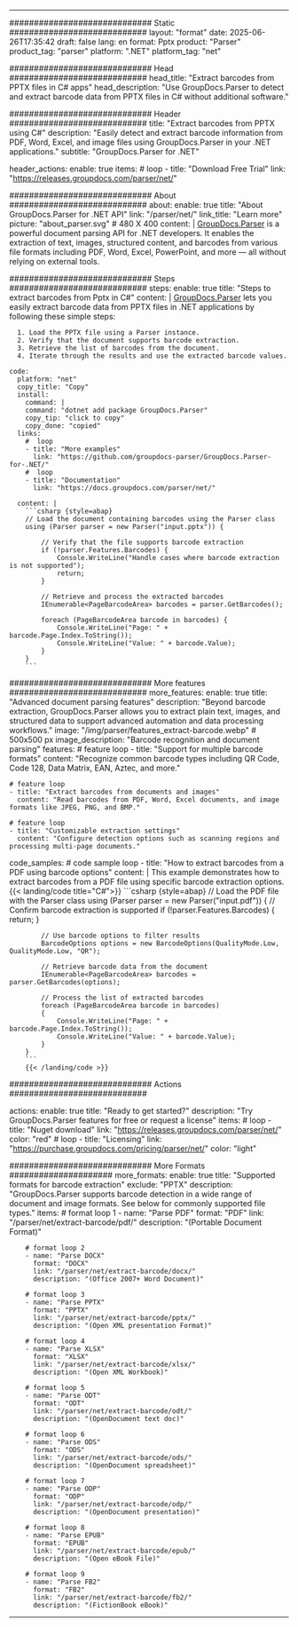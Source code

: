 


---
############################# Static ############################
layout: "format"
date:  2025-06-26T17:35:42
draft: false
lang: en
format: Pptx
product: "Parser"
product_tag: "parser"
platform: ".NET"
platform_tag: "net"

############################# Head ############################
head_title: "Extract barcodes from PPTX files in C# apps"
head_description: "Use GroupDocs.Parser to detect and extract barcode data from PPTX files in C# without additional software."

############################# Header ############################
title: "Extract barcodes from PPTX using C#" 
description: "Easily detect and extract barcode information from PDF, Word, Excel, and image files using GroupDocs.Parser in your .NET applications."
subtitle: "GroupDocs.Parser for .NET" 

header_actions:
  enable: true
  items:
    #  loop
    - title: "Download Free Trial"
      link: "https://releases.groupdocs.com/parser/net/"
      
############################# About ############################
about:
    enable: true
    title: "About GroupDocs.Parser for .NET API"
    link: "/parser/net/"
    link_title: "Learn more"
    picture: "about_parser.svg" # 480 X 400
    content: |
       [GroupDocs.Parser](/parser/net/) is a powerful document parsing API for .NET developers. It enables the extraction of text, images, structured content, and barcodes from various file formats including PDF, Word, Excel, PowerPoint, and more — all without relying on external tools.

############################# Steps ############################
steps:
    enable: true
    title: "Steps to extract barcodes from Pptx in C#"
    content: |
      [GroupDocs.Parser](/parser/net/) lets you easily extract barcode data from PPTX files in .NET applications by following these simple steps:
      
      1. Load the PPTX file using a Parser instance.
      2. Verify that the document supports barcode extraction.
      3. Retrieve the list of barcodes from the document.
      4. Iterate through the results and use the extracted barcode values.
   
    code:
      platform: "net"
      copy_title: "Copy"
      install:
        command: |
        command: "dotnet add package GroupDocs.Parser"
        copy_tip: "click to copy"
        copy_done: "copied"
      links:
        #  loop
        - title: "More examples"
          link: "https://github.com/groupdocs-parser/GroupDocs.Parser-for-.NET/"
        #  loop
        - title: "Documentation"
          link: "https://docs.groupdocs.com/parser/net/"
          
      content: |
        ```csharp {style=abap}
        // Load the document containing barcodes using the Parser class
        using (Parser parser = new Parser("input.pptx")) {

            // Verify that the file supports barcode extraction
            if (!parser.Features.Barcodes) {
                Console.WriteLine("Handle cases where barcode extraction is not supported");
                return;
            }

            // Retrieve and process the extracted barcodes
            IEnumerable<PageBarcodeArea> barcodes = parser.GetBarcodes();

            foreach (PageBarcodeArea barcode in barcodes) {
                Console.WriteLine("Page: " + barcode.Page.Index.ToString());
                Console.WriteLine("Value: " + barcode.Value);
            }
        }
        ```  

############################# More features ############################
more_features:
  enable: true
  title: "Advanced document parsing features"
  description: "Beyond barcode extraction, GroupDocs.Parser allows you to extract plain text, images, and structured data to support advanced automation and data processing workflows."
  image: "/img/parser/features_extract-barcode.webp" # 500x500 px
  image_description: "Barcode recognition and document parsing"
  features:
    # feature loop
    - title: "Support for multiple barcode formats"
      content: "Recognize common barcode types including QR Code, Code 128, Data Matrix, EAN, Aztec, and more."

    # feature loop
    - title: "Extract barcodes from documents and images"
      content: "Read barcodes from PDF, Word, Excel documents, and image formats like JPEG, PNG, and BMP."

    # feature loop
    - title: "Customizable extraction settings"
      content: "Configure detection options such as scanning regions and processing multi-page documents."
      
  code_samples:
    # code sample loop
    - title: "How to extract barcodes from a PDF using barcode options"
      content: |
        This example demonstrates how to extract barcodes from a PDF file using specific barcode extraction options.
        {{< landing/code title="C#">}}
        ```csharp {style=abap}
        //  Load the PDF file with the Parser class
        using (Parser parser = new Parser("input.pdf"))
        {
            // Confirm barcode extraction is supported
            if (!parser.Features.Barcodes)
            {
                return;
            }

            // Use barcode options to filter results
            BarcodeOptions options = new BarcodeOptions(QualityMode.Low, QualityMode.Low, "QR");

            // Retrieve barcode data from the document
            IEnumerable<PageBarcodeArea> barcodes = parser.GetBarcodes(options);

            // Process the list of extracted barcodes
            foreach (PageBarcodeArea barcode in barcodes)
            {
                Console.WriteLine("Page: " + barcode.Page.Index.ToString());
                Console.WriteLine("Value: " + barcode.Value);
            }
        }
        ```
        {{< /landing/code >}}


############################# Actions ############################

actions:
  enable: true
  title: "Ready to get started?"
  description: "Try GroupDocs.Parser features for free or request a license"
  items:
    #  loop
    - title: "Nuget download"
      link: "https://releases.groupdocs.com/parser/net/"
      color: "red"
        #  loop
    - title: "Licensing"
      link: "https://purchase.groupdocs.com/pricing/parser/net/"
      color: "light"


############################# More Formats #####################
more_formats:
    enable: true
    title: "Supported formats for barcode extraction"
    exclude: "PPTX"
    description: "GroupDocs.Parser supports barcode detection in a wide range of document and image formats. See below for commonly supported file types."
    items: 
        # format loop 1
        - name: "Parse PDF"
          format: "PDF"
          link: "/parser/net/extract-barcode/pdf/"
          description: "(Portable Document Format)"
          
        # format loop 2
        - name: "Parse DOCX"
          format: "DOCX"
          link: "/parser/net/extract-barcode/docx/"
          description: "(Office 2007+ Word Document)"
          
        # format loop 3
        - name: "Parse PPTX"
          format: "PPTX"
          link: "/parser/net/extract-barcode/pptx/"
          description: "(Open XML presentation Format)"
          
        # format loop 4
        - name: "Parse XLSX"
          format: "XLSX"
          link: "/parser/net/extract-barcode/xlsx/"
          description: "(Open XML Workbook)"
          
        # format loop 5
        - name: "Parse ODT"
          format: "ODT"
          link: "/parser/net/extract-barcode/odt/"
          description: "(OpenDocument text doc)"
          
        # format loop 6
        - name: "Parse ODS"
          format: "ODS"
          link: "/parser/net/extract-barcode/ods/"
          description: "(OpenDocument spreadsheet)"
          
        # format loop 7
        - name: "Parse ODP"
          format: "ODP"
          link: "/parser/net/extract-barcode/odp/"
          description: "(OpenDocument presentation)"
          
        # format loop 8
        - name: "Parse EPUB"
          format: "EPUB"
          link: "/parser/net/extract-barcode/epub/"
          description: "(Open eBook File)"
          
        # format loop 9
        - name: "Parse FB2"
          format: "FB2"
          link: "/parser/net/extract-barcode/fb2/"
          description: "(FictionBook eBook)"
         
          

---